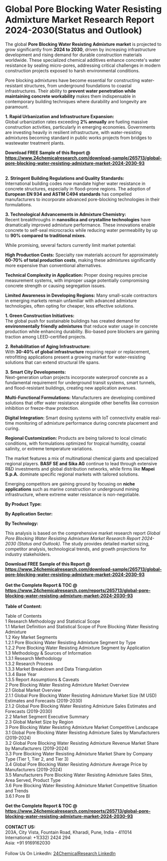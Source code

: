 <h1>Global Pore Blocking Water Resisting Admixture Market Research Report 2024-2030(Status and Outlook)</h1><p>The global <strong>Pore Blocking Water Resisting Admixture market</strong> is projected to grow significantly from <strong>2024 to 2030</strong>, driven by increasing infrastructure development and rising demand for durable construction materials worldwide. These specialized chemical additives enhance concrete's water resistance by sealing micro-pores, addressing critical challenges in modern construction projects exposed to harsh environmental conditions.</p><p>Pore blocking admixtures have become essential for constructing water-resistant structures, from underground foundations to coastal infrastructures. Their ability to <strong>prevent water penetration while maintaining concrete workability</strong> makes them indispensable in contemporary building techniques where durability and longevity are paramount.</p><p><strong>1. Rapid Urbanization and Infrastructure Expansion:</strong><br>
Global urbanization rates exceeding <strong>2% annually</strong> are fueling massive construction activities, particularly in emerging economies. Governments are investing heavily in resilient infrastructure, with water-resisting admixtures becoming standard in public works projects from bridges to wastewater treatment plants.</p><div><b>Download FREE Sample of this Report @ 
            <a href="https://www.24chemicalresearch.com/download-sample/265713/global-pore-blocking-water-resisting-admixture-market-2024-2030-93">
            https://www.24chemicalresearch.com/download-sample/265713/global-pore-blocking-water-resisting-admixture-market-2024-2030-93</a></b></div><br><p><strong>2. Stringent Building Regulations and Quality Standards:</strong><br>
International building codes now mandate higher water resistance in concrete structures, especially in flood-prone regions. The adoption of <strong>European EN 934 and ASTM C494 standards</strong> has compelled manufacturers to incorporate advanced pore-blocking technologies in their formulations.</p><p><strong>3. Technological Advancements in Admixture Chemistry:</strong><br>
Recent breakthroughs in <strong>nanosilica and crystalline technologies</strong> have dramatically improved admixture performance. These innovations enable concrete to self-seal microcracks while reducing water permeability by up to <strong>90% compared to traditional mixes</strong>.</p><p>While promising, several factors currently limit market potential:</p><p><strong>High Production Costs:</strong> Specialty raw materials account for approximately <strong>60-70% of total production costs</strong>, making these admixtures significantly more expensive than conventional alternatives.</p><p><strong>Technical Complexity in Application:</strong> Proper dosing requires precise measurement systems, with improper usage potentially compromising concrete strength or causing segregation issues.</p><p><strong>Limited Awareness in Developing Regions:</strong> Many small-scale contractors in emerging markets remain unfamiliar with advanced admixture technologies, often opting for cheaper, less effective solutions.</p><p><strong>1. Green Construction Initiatives:</strong><br>
The global push for sustainable buildings has created demand for <strong>environmentally friendly admixtures</strong> that reduce water usage in concrete production while enhancing durability. Bio-based pore blockers are gaining traction among LEED-certified projects.</p><p><strong>2. Rehabilitation of Aging Infrastructure:</strong><br>
With <strong>30-40% of global infrastructure</strong> requiring repair or replacement, retrofitting applications present a growing market for water-resisting solutions that can extend structural life spans.</p><p><strong>3. Smart City Developments:</strong><br>
Next-generation urban projects incorporate waterproof concrete as a fundamental requirement for underground transit systems, smart tunnels, and flood-resistant buildings, creating new application avenues.</p><p><strong>Multi-Functional Formulations:</strong> Manufacturers are developing combined solutions that offer water resistance alongside other benefits like corrosion inhibition or freeze-thaw protection.</p><p><strong>Digital Integration:</strong> Smart dosing systems with IoT connectivity enable real-time monitoring of admixture performance during concrete placement and curing.</p><p><strong>Regional Customization:</strong> Products are being tailored to local climatic conditions, with formulations optimized for tropical humidity, coastal salinity, or extreme temperature variations.</p><p>The market features a mix of multinational chemical giants and specialized regional players. <strong>BASF SE and Sika AG</strong> continue to lead through extensive R&amp;D investments and global distribution networks, while firms like <strong>Mapei S.p.A.</strong> dominate specific regional markets with tailored solutions.</p><p>Emerging competitors are gaining ground by focusing on <strong>niche applications</strong> such as marine construction or underground mining infrastructure, where extreme water resistance is non-negotiable.</p><p><strong>By Product Type:</strong></p><p><strong>By Application Sector:</strong></p><p><strong>By Technology:</strong></p><p>This analysis is based on the comprehensive market research report <em>Global Pore Blocking Water Resisting Admixture Market Research Report 2024-2030 (Status and Outlook)</em>. The study provides detailed market sizing, competitor analysis, technological trends, and growth projections for industry stakeholders.</p><div><b>Download FREE Sample of this Report @ 
            <a href="https://www.24chemicalresearch.com/download-sample/265713/global-pore-blocking-water-resisting-admixture-market-2024-2030-93">
            https://www.24chemicalresearch.com/download-sample/265713/global-pore-blocking-water-resisting-admixture-market-2024-2030-93</a></b></div><br><div><b>Get the Complete Report & TOC @ 
            <a href="https://www.24chemicalresearch.com/reports/265713/global-pore-blocking-water-resisting-admixture-market-2024-2030-93">
            https://www.24chemicalresearch.com/reports/265713/global-pore-blocking-water-resisting-admixture-market-2024-2030-93</a></b></div><br>
            <b>Table of Content:</b><p>Table of Contents<br />
1 Research Methodology and Statistical Scope<br />
1.1 Market Definition and Statistical Scope of Pore Blocking Water Resisting Admixture<br />
1.2 Key Market Segments<br />
1.2.1 Pore Blocking Water Resisting Admixture Segment by Type<br />
1.2.2 Pore Blocking Water Resisting Admixture Segment by Application<br />
1.3 Methodology & Sources of Information<br />
1.3.1 Research Methodology<br />
1.3.2 Research Process<br />
1.3.3 Market Breakdown and Data Triangulation<br />
1.3.4 Base Year<br />
1.3.5 Report Assumptions & Caveats<br />
2 Pore Blocking Water Resisting Admixture Market Overview<br />
2.1 Global Market Overview<br />
2.1.1 Global Pore Blocking Water Resisting Admixture Market Size (M USD) Estimates and Forecasts (2019-2030)<br />
2.1.2 Global Pore Blocking Water Resisting Admixture Sales Estimates and Forecasts (2019-2030)<br />
2.2 Market Segment Executive Summary<br />
2.3 Global Market Size by Region<br />
3 Pore Blocking Water Resisting Admixture Market Competitive Landscape<br />
3.1 Global Pore Blocking Water Resisting Admixture Sales by Manufacturers (2019-2024)<br />
3.2 Global Pore Blocking Water Resisting Admixture Revenue Market Share by Manufacturers (2019-2024)<br />
3.3 Pore Blocking Water Resisting Admixture Market Share by Company Type (Tier 1, Tier 2, and Tier 3)<br />
3.4 Global Pore Blocking Water Resisting Admixture Average Price by Manufacturers (2019-2024)<br />
3.5 Manufacturers Pore Blocking Water Resisting Admixture Sales Sites, Area Served, Product Type<br />
3.6 Pore Blocking Water Resisting Admixture Market Competitive Situation and Trends<br />
3.6.1 Pore Bl</p><div><b>Get the Complete Report & TOC @ 
            <a href="https://www.24chemicalresearch.com/reports/265713/global-pore-blocking-water-resisting-admixture-market-2024-2030-93">
            https://www.24chemicalresearch.com/reports/265713/global-pore-blocking-water-resisting-admixture-market-2024-2030-93</a></b></div><br><b>CONTACT US:</b><br>
            203A, City Vista, Fountain Road, Kharadi, Pune, India - 411014<br>
            International: +1(332) 2424 294<br>
            Asia: +91 9169162030 <br><br>
            Follow Us On LinkedIn: <a href="https://www.linkedin.com/company/24chemicalresearch/">24ChemicalResearch LinkedIn</a>